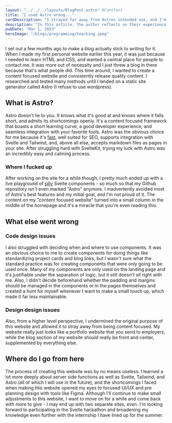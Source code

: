 ```yaml
---
layout: "../../../layouts/BlogPost.astro" #Constant
title: "I used Astro wrong..."
cardDescription: "I strayed far away from Astros intended use, and I'm ashamed. A cautionary tale."
description: "In this article, the author reflects on their experience building a website using the Astro framework. They admit to not fully utilizing Astro's best features and instead relying heavily on Svelte components, which caused the project not to be recognized as an \"Astro\" project on GitHub. The author also shares their thoughts on their component layout and styling choices, acknowledging that they need to improve their design process for future projects. Despite these challenges, the author enjoyed using Astro as a playground for experimenting with JavaScript, Svelte, and Tailwind, and plans to apply their learnings to upcoming projects, including a Scattergories game for the Svelte hackathon."
pubDate: "Mar 1, 2023"
heroImage: "/blogs/programming/teaching.jpeg"
---
```

I set out a few months ago to make a blog actually stick to writing for it. When I made my first personal website earlier this year, it was just because I needed to learn HTML and CSS, and wanted a central place for people to contact me. It was more out of necessity and I just threw a blog in there because that's what people did. This time around, I wanted to create a content focused website and consistently release quality content. I researched and tested many methods until I landed on a static site generator called Astro (I refuse to use wordpress).

## What is Astro?
Astro doesn't lie to you. It knows what it's good at and knows where it falls short, and admits its shortcomings openly. It's a content focused framework that boasts a short learning curve, a good developer experience, and seamless integration with your favorite tools. Astro was the obvious choice for me because it's [fast](https://docs.astro.build/en/concepts/islands/), well suited for SEO, supports integration with Svelte and Tailwind, and, above all else, accepts markdown files as pages in your site. After struggling hard with SvelteKit, trying my luck with Astro was an incredibly easy and calming process.
### Where I fucked up
After working on the site for a while though, I pretty much ended up with a live playground of [silly](https://www.joemmalatesta.com/404) Svelte components - so much so that my Github repository isn't even marked "Astro" anymore. I inadvertently avoided most of Astro's best features and my initial goal, and I'm not proud of it. The content on my "content focused website" turned into a small column in the middle of the homepage and it's a miracle that you're even reading this.
## What else went wrong
### Code design issues
I also struggled with deciding when and where to use components. It was an obvious choice to me to create components for doing things like standardizing project cards and blog links, but I wasn't sure what the standard practice was for creating components that were only going to be used once. Many of my components are only used on the landing page and it's justifiable under the separation of logic, but it still doesn't sit right with me. Also, I didn't decide beforehand whether the padding and margins should be managed in the components or in the pages themselves and created a hunt for myself whenever I want to make a small touch up, which made it far less maintainable. 
### Design design issues
Also, from a higher level perspective, I undermined the original purpose of this website and allowed it to stray away from being content focused. My website really just looks like a portfolio website that you send to employers, while the blog section of my website should really be front and center, supplemented by everything else.
## Where do I go from here
The process of creating this website was by no means useless. I learned a lot more deeply about server side functions as well as Svelte, Tailwind, and Astro (all of which I will use in the future), and the shortcomings I faced when making this website opened my eyes to focused UI/UX and pre planning design with tools like Figma. Although I'll continue to make small adjustments to this website, I want to move on for a while and come back with more to give - I may end up with two separate sites, even. I'm looking forward to participating in the Svelte hackathon and broadening my knowledge even further with the internship I have lined up for the summer.